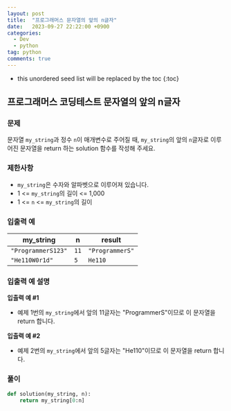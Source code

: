 ```yaml
---
layout: post
title:  "프로그래머스 문자열의 앞의 n글자"
date:   2023-09-27 22:22:00 +0900
categories: 
  - Dev
  - python
tag: python
comments: true
---
```


* this unordered seed list will be replaced by the toc
{:toc}

## 프로그래머스 코딩테스트 문자열의 앞의 n글자

### 문제

문자열 `my_string`과 정수 `n`이 매개변수로 주어질 때, `my_string`의 앞의 `n`글자로 이루어진 문자열을 return 하는 solution 함수를 작성해 주세요.

### 제한사항

- `my_string`은 수자와 알파벳으로 이루어져 있습니다.
- 1 <= `my_string`의 길이 <= 1,000
- 1 <= `n` <= `my_string`의 길이

### 입출력 예

| my_string | n | result |
| --- | --- | --- |
| `"ProgrammerS123"` | `11` | `"ProgrammerS"` |
| `"He110W0r1d"` | `5` | `He110` |

### 입출력 예 설명

**입출력 예 #1**

- 예제 1번의 `my_string`에서 앞의 11글자는 "ProgrammerS"이므로 이 문자열을 return 합니다.

**입출력 예 #2**
  
- 예제 2번의 `my_string`에서 앞의 5글자는 "He110"이므로 이 문자열을 return 합니다.

### 풀이

```py
def solution(my_string, n):
    return my_string[0:n]
```